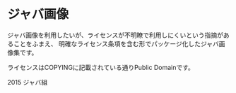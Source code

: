 # ジャバ画像

ジャバ画像を利用したいが、ライセンスが不明瞭で利用しにくいという指摘があることをふまえ、
明確なライセンス条項を含む形でパッケージ化したジャバ画像集です。

ライセンスはCOPYINGに記載されている通りPublic Domainです。

2015 ジャバ組
